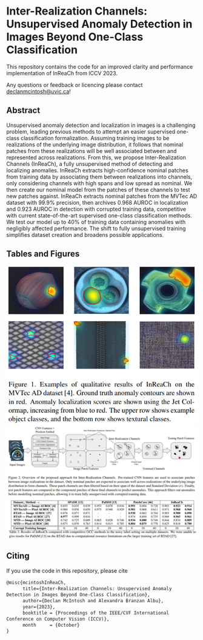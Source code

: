 # Inter-Realization Channels: Unsupervised Anomaly Detection in Images Beyond One-Class Classification

This repository contains the code for an improved clarity and performance implementation of InReaCh from ICCV 2023.

Any questions or feedback or licencing please contact declanmcintosh@uvic.ca!

## Abstract 
Unsupervised anomaly detection and localization in images is a challenging problem, leading previous methods to attempt an easier supervised one-class classification formalization. 
Assuming training images to be realizations of the underlying image distribution, it follows that nominal patches from these realizations will be well associated between and represented across realizations.
From this, we propose Inter-Realization Channels (InReaCh), a fully unsupervised method of detecting and localizing anomalies. InReaCh extracts high-confidence nominal patches from training data by associating them between realizations into channels, only considering channels with high spans and low spread as nominal. We then create our nominal model from the patches of these channels to test new patches against. 
InReaCh extracts nominal patches from the MVTec AD dataset with 99.9% precision, then archives 0.968 AUROC in localization and 0.923 AUROC in detection with corrupted training data, competitive with current state-of-the-art supervised one-class classification methods. We test our model up to 40% of training data containing anomalies with negligibly affected performance. 
The shift to fully unsupervised training simplifies dataset creation and broadens possible applications.

## Tables and Figures

![defect_segmentation](images/Qualitative.png)
![defect_segmentation](images/Method.png)
![defect_segmentation](images/Results.png)

## Citing

If you use the code in this repository, please cite

```
@misc{mcintoshInReaCh,
      title={Inter-Realization Channels: Unsupervised Anomaly Detection in Images Beyond One-Class Classification},
      author={Declan McIntosh and Alexandra Branzan Albu},
      year={2023},
      booktitle = {Proceedings of the IEEE/CVF International Conference on Computer Vision (ICCV)},
      month     = {October}
}
```
